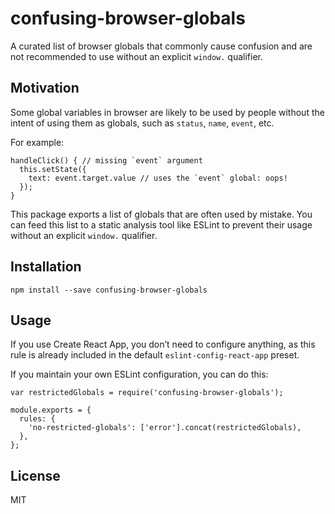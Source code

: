 confusing-browser-globals
=========================

A curated list of browser globals that commonly cause confusion and are not recommended to use without an explicit `window.` qualifier.

Motivation
----------

Some global variables in browser are likely to be used by people without the intent of using them as globals, such as `status`, `name`, `event`, etc.

For example:

    handleClick() { // missing `event` argument
      this.setState({
        text: event.target.value // uses the `event` global: oops!
      });
    }

This package exports a list of globals that are often used by mistake. You can feed this list to a static analysis tool like ESLint to prevent their usage without an explicit `window.` qualifier.

Installation
------------

    npm install --save confusing-browser-globals

Usage
-----

If you use Create React App, you don’t need to configure anything, as this rule is already included in the default `eslint-config-react-app` preset.

If you maintain your own ESLint configuration, you can do this:

    var restrictedGlobals = require('confusing-browser-globals');

    module.exports = {
      rules: {
        'no-restricted-globals': ['error'].concat(restrictedGlobals),
      },
    };

License
-------

MIT
